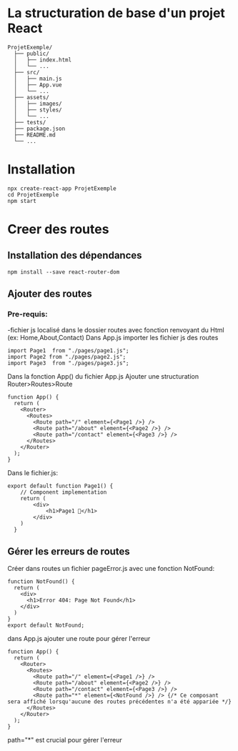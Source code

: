 # La structuration de base d'un projet React
```
ProjetExemple/
  ├── public/
  │   ├── index.html
  │   └── ...
  ├── src/
  │   ├── main.js
  │   ├── App.vue
  │   └── ...
  ├── assets/
  │   ├── images/
  │   ├── styles/
  │   └── ...
  ├── tests/
  ├── package.json
  ├── README.md
  └── ...

```
# Installation
```
npx create-react-app ProjetExemple
cd ProjetExemple
npm start

```

# Creer des routes
## Installation des dépendances
```
npm install --save react-router-dom
```

## Ajouter des routes 
### Pre-requis:
-fichier js localisé dans le dossier routes avec fonction renvoyant du Html (ex: Home,About,Contact)
Dans App.js importer les fichier js des routes
```
import Page1  from "./pages/page1.js";
import Page2 from "./pages/page2.js";
import Page3  from "./pages/page3.js";
```

Dans la fonction App() du fichier App.js Ajouter une structuration Router>Routes>Route
```
function App() {
  return (
    <Router>
      <Routes>
        <Route path="/" element={<Page1 />} />
        <Route path="/about" element={<Page2 />} />
        <Route path="/contact" element={<Page3 />} />
      </Routes>
    </Router>
  );
}
```
Dans le fichier.js:
```
export default function Page1() {
    // Component implementation
    return (
        <div>
            <h1>Page1 🧮</h1>
        </div>
    )
  }
```
## Gérer les erreurs de routes 
Créer dans routes un fichier pageError.js avec une fonction NotFound:
```
function NotFound() {
  return (
    <div>
      <h1>Error 404: Page Not Found</h1>
    </div>
  )
}
export default NotFound;
```
dans App.js ajouter une route pour gérer l'erreur 
```
function App() {
  return (
    <Router>
      <Routes>
        <Route path="/" element={<Page1 />} />
        <Route path="/about" element={<Page2 />} />
        <Route path="/contact" element={<Page3 />} />
        <Route path="*" element={<NotFound />} /> {/* Ce composant sera affiché lorsqu'aucune des routes précédentes n'a été appariée */}
      </Routes>
    </Router>
  );
}
```
path="*" est crucial pour gérer l'erreur
